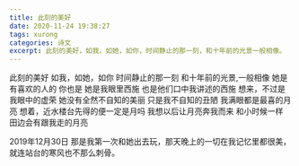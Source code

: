 ```yaml
---
title: 此刻的美好
date: 2020-11-24 19:38:27
tags: xurong
categories: 诗文
excerpt: 此刻的美好，如我，如她，如你，时间静止的那一刻，和十年前的光景一般相像。
---
```

此刻的美好
如我，如她，如你
时间静止的那一刻
和十年前的光景,一般相像
她是有喜欢的人的
你也是
她是我眼里西施
也是他们口中我讲述的西施
想来，不过是我眼中的虚荣
她没有全然不自知的美丽
只是我不自知的丑陋
我满眼都是最喜的月亮
想着，近水楼台先得的便一定是月吗
我想以后让月亮奔我而来
和小时候一样
田边会有跟我走的月亮

2019年12月30日
那是我第一次和她出去玩，那天晚上的一切在我记忆里都很美，就连站台的寒风也不那么刺骨。
